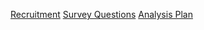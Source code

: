 [Recruitment](./recruitment.md)
[Survey Questions](./questions.md)
[Analysis Plan](./recruitment.md)